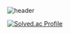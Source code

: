 ![header](https://capsule-render.vercel.app/api?type=transparent&color=gradient&height=200&section=header&text=Welcome!&fontSize=50)


[![Solved.ac Profile](http://mazassumnida.wtf/api/v2/generate_badge?boj=westtrain)](https://solved.ac/westtrain/)
<!-- ![Leetcode Stats](https://leetcard.jacoblin.cool/westtrain?theme=light,unicorn) 
[![Anurag's GitHub stats-Dark](https://github-readme-stats.vercel.app/api?username=westtrain&show_icons=true&theme=dark#gh-dark-mode-only)](https://github.com/westtrain/github-readme-stats#gh-dark-mode-only)-->

<!--
**westtrain/westtrain** is a ✨ _special_ ✨ repository because its `README.md` (this file) appears on your GitHub profile.

Here are some ideas to get you started:

- 🔭 I’m currently working on ...
- 🌱 I’m currently learning ...
- 👯 I’m looking to collaborate on ...
- 🤔 I’m looking for help with ...
- 💬 Ask me about ...
- 📫 How to reach me: ...
- 😄 Pronouns: ...
- ⚡ Fun fact: ...
-->

<!--
![footer](https://capsule-render.vercel.app/api?type=waving&color=gradient&height=100&section=footer&text=&fontSize=90)
-->
